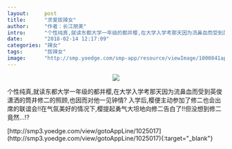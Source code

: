 ```yaml
---
layout:     post
title:      "求爱拔辣女"
author:     "作者：长江朋美"
intro:      "个性纯真,就读东都大学一年级的都并樱,在大学入学考那天因为流鼻血而受到英俊潇洒的筒井修二的照顾,也因而对他一见钟情? 入学后,樱便主动参加了修二也会出席的联谊会!!在气氛美好的情况下,樱提起勇气大坦地向修二告白了!!但没想到修二竟然…!?"
date:       "2018-02-14 12:17:09"
categories: "辣女"
tags:       "拔辣女"
image:      "http://smp.yoedge.com/smp-app/resource/viewImage/1000841appline.png"
---
```

<div style="text-align: center">
<p><img src="http://smp.yoedge.com/smp-app/resource/viewImage/1000841appline.png"/></p>
</div>
<p class="post-meta">
<span>个性纯真,就读东都大学一年级的都并樱,在大学入学考那天因为流鼻血而受到英俊潇洒的筒井修二的照顾,也因而对他一见钟情? 入学后,樱便主动参加了修二也会出席的联谊会!!在气氛美好的情况下,樱提起勇气大坦地向修二告白了!!但没想到修二竟然…!?</span>
</p>
[http://smp3.yoedge.com/view/gotoAppLine/1025017](http://smp3.yoedge.com/view/gotoAppLine/1025017){:target="_blank"}


